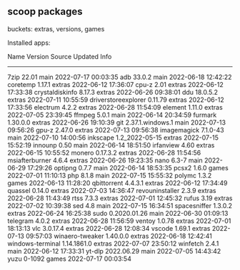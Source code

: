 ## scoop packages

buckets: extras, versions, games

Installed apps:

Name                Version          Source Updated             Info
----                -------          ------ -------             ----
7zip                22.01            main   2022-07-17 00:03:35
adb                 33.0.2           main   2022-06-18 12:42:22
coretemp            1.17.1           extras 2022-06-12 17:36:07
cpu-z               2.01             extras 2022-06-12 17:33:38
crystaldiskinfo     8.17.3           extras 2022-06-26 09:38:01
ddu                 18.0.5.2         extras 2022-07-11 10:55:59
driverstoreexplorer 0.11.79          extras 2022-06-12 17:33:56
electrum            4.2.2            extras 2022-06-28 11:54:09
element             1.11.0           extras 2022-07-05 23:39:45
ffmpeg              5.0.1            main   2022-06-14 20:34:59
furmark             1.30.0.0         extras 2022-06-26 19:10:39
git                 2.37.1.windows.1 main   2022-07-13 09:56:26
gpu-z               2.47.0           extras 2022-07-13 09:56:38
imagemagick         7.1.0-43         main   2022-07-10 14:00:56
inkscape            1.2_2022-05-15   extras 2022-07-15 15:52:19
innounp             0.50             main   2022-06-14 18:51:50
irfanview           4.60             extras 2022-06-15 10:55:52
monero              0.17.3.2         extras 2022-06-28 11:54:56
msiafterburner      4.6.4            extras 2022-06-26 19:23:35
nano                6.3-7            main   2022-06-29 17:29:26
optipng             0.7.7            main   2022-06-14 18:53:35
pcsx2               1.6.0            games  2022-07-01 11:10:13
php                 8.1.8            main   2022-07-15 15:55:32
polymc              1.3.2            games  2022-06-13 11:28:20
qbittorrent         4.4.3.1          extras 2022-06-12 17:34:49
quassel             0.14.0           extras 2022-07-03 14:36:47
revouninstaller     2.3.9            extras 2022-06-28 11:43:49
rtss                7.3.3            extras 2022-07-01 12:45:32
rufus               3.19             extras 2022-07-02 10:39:38
sed                 4.8              main   2022-07-15 16:34:51
spacesniffer        1.3.0.2          extras 2022-06-24 16:25:38
sudo                0.2020.01.26     main   2022-06-30 01:09:13
telegram            4.0.2            extras 2022-06-28 11:56:59
ventoy              1.0.78           extras 2022-07-01 18:13:13
vlc                 3.0.17.4         extras 2022-06-28 12:08:34
vscode              1.69.1           extras 2022-07-13 09:57:03
winaero-tweaker     1.40.0.0         extras 2022-06-18 12:42:41
windows-terminal    1.14.1861.0      extras 2022-07-07 23:50:12
winfetch            2.4.1            main   2022-06-12 17:33:31
yt-dlp              2022.06.29       main   2022-07-05 14:43:42
yuzu                0-1092           games  2022-07-17 00:03:54

